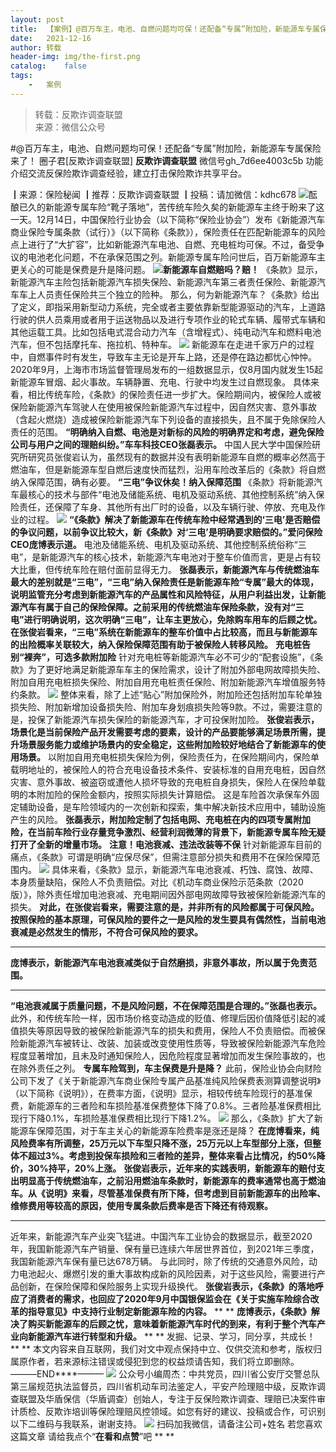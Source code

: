 ```yaml
---
layout:	post
title:	【案例】@百万车主，电池、自燃问题均可保！还配备“专属”附加险，新能源车专属保险来了！
date:	2021-12-16
author:	转载
header-img:	img/the-first.png
catalog:	false
tags:
	-	案例
---
```


<blockquote><p>转载：反欺诈调查联盟<br>
来源：微信公众号</p></blockquote>

#@百万车主，电池、自燃问题均可保！还配备“专属”附加险，新能源车专属保险来了！
圈子君[反欺诈调查联盟]
**反欺诈调查联盟**
微信号gh_7d6ee4003c5b
功能介绍交流反保险欺诈调查经验，建立打击保险欺诈共享平台。

┃来源：保险秘闻
┃推荐：反欺诈调查联盟
┃投稿：请加微信：kdhc678
![]({{site.baseurl}}/postimg/L6usUGPiatBRibKH1pzw7RswsrXAYEiaql4HgXsRdThWb98BaQNic7FLaJ1kJxagjiavxl1UPEpoLiboqdcj0KliadzOQ.jpeg)​
酝酿已久的新能源专属车险“靴子落地”，苦传统车险久矣的新能源车主终于盼来了这一天。12月14日，中国保险行业协会（以下简称“保险业协会”）发布《新能源汽车商业保险专属条款（试行）》（以下简称《条款》），保险责任在匹配新能源车的风险点上进行了“大扩容”，比如新能源汽车电池、自燃、充电桩均可保。不过，备受争议的电池老化问题，不在承保范围之列。新能源专属车险问世后，百万新能源车主更关心的可能是保费是升是降问题。
![]({{site.baseurl}}/postimg/L6usUGPiatBRibKH1pzw7RswsrXAYEiaql4318CmGMbwZgqv4JY4LyxibwOaLeLA12kaUIG8FyGe7RDNF9trp8enhQ.jpeg)​
**新能源车自燃赔吗？赔！**
《条款》显示，新能源汽车主险包括新能源汽车损失保险、新能源汽车第三者责任保险、新能源汽车车上人员责任保险共三个独立的险种。
那么，何为新能源汽车？《条款》给出了定义，即指采用新型动力系统，完全或者主要依靠新型能源驱动的汽车，上道路行驶的供人员乘用或者用于运送物品以及进行专项作业的轮式车辆、履带式车辆和其他运载工具。比如包括电式混合动力汽车（含增程式）、纯电动汽车和燃料电池汽车，但不包括摩托车、拖拉机、特种车。
![]({{site.baseurl}}/postimg/X7VRN3xmm0LjqLIPicicNdKk9wNNtaegJFj6eOBlHpr8fuM0XcBo35PSRIUibR1Gp811ycx05naicjyGf2qNWzVvNg.jpeg)
新能源车在走进千家万户的过程中，自燃事件时有发生，导致车主无论是开车上路，还是停在路边都忧心忡忡。2020年9月，上海市市场监督管理局发布的一组数据显示，仅8月国内就发生15起新能源车冒烟、起火事故。车辆静置、充电、行驶中均发生过自燃现象。
具体来看，相比传统车险，《条款》的保险责任进一步扩大。保险期间内，被保险人或被保险新能源汽车驾驶人在使用被保险新能源汽车过程中，因自然灾害、意外事故（含起火燃烧）造成被保险新能源汽车下列设备的直接损失，且不属于免除保险人责任的范围。
**“明确纳入自燃、电池是对新标的风险的明确界定和考虑，避免保险公司与用户之间的理赔纠纷。”车车科技CEO张磊表示。**
中国人民大学中国保险研究所研究员张俊岩认为，虽然现有的数据并没有表明新能源车自燃的概率必然高于燃油车，但是新能源车型自燃后速度快而猛烈，沿用车险改革后的《条款》将自燃纳入保障范围，确有必要。
**“三电”争议休矣！纳入保障范围**
《条款》将新能源汽车最核心的技术与部件“电池及储能系统、电机及驱动系统、其他控制系统”纳入保险责任，还保障了车身、其他所有出厂时的设备，以及车辆行驶、停放、充电及作业的过程。
![]({{site.baseurl}}/postimg/X7VRN3xmm0LjqLIPicicNdKk9wNNtaegJF6wMzAIibaKmIJicxJKPy0Uoc0icCtPnIOzBuhtRcHvrrEMs3eIibsvqPIA.jpeg)
**“《条款》解决了新能源车在传统车险中经常遇到的‘三电’是否赔偿的争议问题，以前争议比较大，新《条款》对‘三电’是明确要求赔偿的。”爱问保险CEO庞博表示道。**
电池及储能系统、电机及驱动系统、其他控制系统俗称“三电”，是新能源汽车的核心技术，新能源汽车电池对于整车价值而言，更是占有较大比重，但传统车险在赔付面前显得无力。
**张磊表示，新能源汽车与传统燃油车最大的差别就是“三电”，“三电”纳入保险责任是新能源车险“专属”最大的体现，说明监管充分考虑到新能源汽车的产品属性和风险特征，从用户利益出发，让新能源汽车有属于自己的保险保障。之前采用的传统燃油车保险条款，没有对“三电”进行明确说明，这次明确“三电”，让车主更放心，免除购车用车的后顾之忧。**
**在张俊岩看来，“三电”系统在新能源车的整车价值中占比较高，而且与新能源车的出险概率关联较大，纳入保险保障范围有助于被保险人转移风险。**
**充电桩告别“裸奔”，可选多款附加险**
针对充电桩等新能源汽车必不可少的“配套设施”，《条款》为了更好地满足新能源车车主的保险需求，设计了附加外部电网故障损失险、附加自用充电桩损失保险、附加自用充电桩责任保险、附加新能源汽车增值服务特约条款。
![]({{site.baseurl}}/postimg/X7VRN3xmm0LjqLIPicicNdKk9wNNtaegJF0Yff9hueeJx2816WS7vS80Xad1JUHJEoIs2F5TDibcu5gS1NylAuPEw.jpeg)
整体来看，除了上述“贴心”附加保险外，附加险还包括附加车轮单独损失险、附加新增加设备损失险、附加车身划痕损失险等9款。不过，需要注意的是，投保了新能源汽车损失保险的新能源汽车，才可投保附加险。
**张俊岩表示，场景化是当前保险产品开发需要考虑的要素，设计的产品要能够满足场景所需，提升场景服务能力或维护场景内的安全稳定，这些附加险较好地结合了新能源车的使用场景。**
以附加自用充电桩损失保险为例，保险责任为，在保险期间内，保险单载明地址的，被保险人的符合充电设备技术条件、安装标准的自用充电桩，因自然灾害、意外事故、被盗窃或遭他人损坏导致的充电桩自身损失，保险人在保险单载明的本附加险的保险金额内，按照实际损失计算赔偿。
这是车险首次承保车外固定辅助设备，是车险领域内的一次创新和探索，集中解决新技术应用中，辅助设施产生的风险。
**张磊表示，附加险定制了包括电网、充电桩在内的四项专属附加险，在当前车险行业存量竞争激烈、经营利润微薄的背景下，新能源专属车险无疑打开了全新的增量市场。**
**注意！电池衰减、违法改装等不保**
针对新能源车目前的痛点，《条款》可谓是明确“应保尽保”，但需注意部分损失和费用不在保险保障范围内。
![]({{site.baseurl}}/postimg/X7VRN3xmm0KnljbCfGict0t8IAJDPb8zESbO3PlRkYx2OcicDQRUNMdPCDxLHT9yD1oIzNeGZT3Jtl0T45Iib4O1g.jpeg)
具体来看，《条款》显示，新能源汽车电池衰减、朽蚀、腐蚀、故障、本身质量缺陷，保险人不负责赔偿。对比《机动车商业保险示范条款（2020版）》，除外责任增加电池衰减、充电期间因外部电网故障导致被保险新能源汽车的损失。
**对此，在张俊岩看来，需要注意的是，并非所有的风险都属于可保风险。按照保险的基本原理，可保风险的要件之一是风险的发生要具有偶然性，当前电池衰减是必然发生的情形，不符合可保风险的要求。**
****
**庞博表示，新能源汽车电池衰减类似于自然磨损，非意外事故，所以属于免责范围。**
****
**“电池衰减属于质量问题，不是风险问题，不在保障范围是合理的。”张磊也表示。**
此外，和传统车险一样，因市场价格变动造成的贬值、修理后因价值降低引起的减值损失等原因导致的被保险新能源汽车的损失和费用，保险人不负责赔偿。而被保险新能源汽车被转让、改装、加装或改变使用性质等，导致被保险新能源汽车危险程度显著增加，且未及时通知保险人，因危险程度显著增加而发生保险事故的，也在除外责任之列。
**专属车险驾到，车主保费是升是降？**
此前，保险业协会向财险公司下发了《关于新能源汽车商业保险专属产品基准纯风险保费表测算调整说明》（以下简称《说明》），在费率方面，《说明》显示，相较传统车险现行的基准保费，新能源车的三者险和车损险基准保费整体下降了0.8%。三者险基准保费相比现行下降0.1%，车损险基准保费相比现行下降1.2%。
![]({{site.baseurl}}/postimg/X7VRN3xmm0LjqLIPicicNdKk9wNNtaegJFsUm5icqPIf4POFzTsaKZicvMcS15CzMicVx4px2u7JHAXGydOibzja7s8g.jpeg)
那么，《条款》扩大了新能源车保障范围，对于车主关心的新能源车险费率是涨还是降？
**在庞博看来，纯风险费率有所调整，25万元以下车型只降不涨，25万元以上车型部分上涨，但整体不超过3%。考虑到投保车损险和三者险的差异，整体来看占比情况，约50%降价，30%持平，20%上涨。**
**张俊岩表示，近年来的实践表明，新能源车的赔付支出明显高于传统燃油车，之前沿用燃油车条款时，新能源车的费率通常也高于燃油车。从《说明》来看，尽管基准保费有所下降，但考虑到目前新能源车的出险率、维修费用等较高的原因，使用专属条款后费率是否下降还有待观察。**
****
近年来，新能源汽车产业突飞猛进。中国汽车工业协会的数据显示，截至2020年，我国新能源汽车产销量、保有量已连续六年居世界首位，到2021年三季度，我国新能源汽车保有量已达678万辆。
与此同时，除了传统的交通意外风险，动力电池起火、爆燃引发的重大事故构成新的风险因素，对于这些风险，需要进行产品创新，在保险保障和保险服务上实现升级换代。
**张俊岩表示，《条款》的落地呼应了消费者的需求，也回应了2020年9月中国银保监会在《关于实施车险综合改革的指导意见》中支持行业制定新能源车险的内容。**
**
**
**庞博表示，《条款》解决了购买新能源车的后顾之忧，意味着新能源汽车时代的到来，有利于整个汽车产业向新能源汽车进行转型和升级。**
**
**
发掘、记录、学习，同分享，共成长！
**
**
本文内容来自互联网，我们对文中观点保持中立、仅供交流和参考，版权归属原作者，若来源标注错误或侵犯到您的权益烦请告知，我们将立即删除。
———END****———
![]({{site.baseurl}}/postimg/L6usUGPiatBSs5Yxdp5NU9dpdqWanE7Mq7XpTo0mwlia1gia9NNFGTRYKdpVvrK2KgpAPictg52F8U9sicXI1jQ1dzA.jpeg)
公众号小编周杰：中共党员，四川省公安厅交警总队第三届规范执法监督员，四川省机动车司法鉴定人，平安产险理赔中级，反欺诈调查联盟及华盾保信（华盾调查）创始人，专注于反保险欺诈调查、理赔已决案件审计质检、反欺诈培训等保险理赔风控领域。如您有好的建议、投稿或合作，可识别以下二维码与我联系，谢谢支持。
![]({{site.baseurl}}/postimg/L6usUGPiatBS3wrVRuWQYeic3juNbQs2kiaCeq6U3Y7sobzUaIjwichkaPNyMQzDdM5fXhxqgA74BJYGaLDib5TIqKA.jpeg)
扫码加我微信，请备注公司+姓名
若您喜欢这篇文章
请给我点个“**在看和点赞**”吧
**
**
